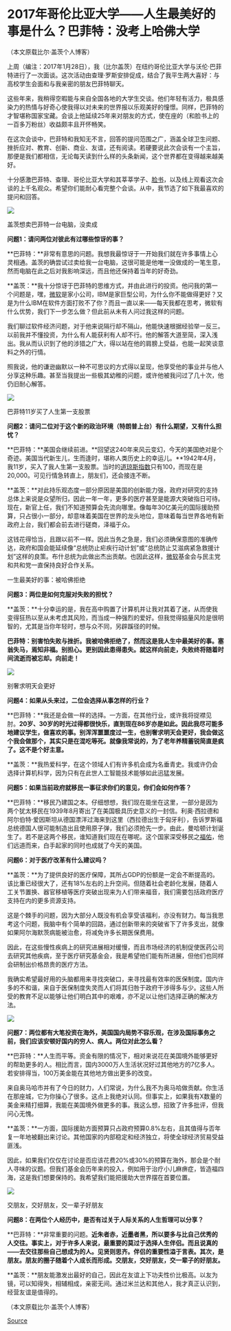 # 2017年哥伦比亚大学——人生最美好的事是什么？巴菲特：没考上哈佛大学 
（本文原载比尔·盖茨个人博客）

上周（编注：2017年1月28日），我（比尔盖茨）在纽约哥伦比亚大学与沃伦·巴菲特进行了一次面谈。这次活动由查理·罗斯安排促成，结合了我平生两大喜好：与高校学生会面和与我亲密的朋友巴菲特聊天。

这些年来，我稍得空暇能与来自全国各地的大学生交谈。他们年轻有活力，极具感染力的热情与好奇心使我得以对未来的世界报以乐观美好的憧憬。同样，巴菲特的才智堪称国家宝藏。会谈上他延续25年来对朋友的方式，使在座的（和脸书上的一百多万粉丝）收益颇丰且开怀畅笑。

在这次会谈中，巴菲特和我知无不言，回答的提问范围之广，涵盖全球卫生问题、挫折应对、教育、创新、商业、友谊，还有阅读。若硬要说此次会谈有一个主旨，那便是我们都相信，无论每天读到什么样的头条新闻，这个世界都在变得越来越美好。

十分感激巴菲特、查理、哥伦比亚大学和其莘莘学子、[脸书](https://xueqiu.com/S/FB?from=status_stock_match)，以及线上观看这次会谈的上千名观众。希望你们能耐心看完整个会谈。从中，我节选了如下我最喜欢的提问和回答。

![](https://xqimg.imedao.com/177768be1125fa123fee5a2a.jpg!800.jpg)

盖茨想卖巴菲特一台电脑，没卖成

**问题1：请问两位对彼此有过哪些惊讶的事？**

**巴菲特：**非常有意思的问题。我想我最惊讶于一开始我们就在许多事情上心灵相通。盖茨的确尝试过卖给我一台电脑，这很可能是他唯一没做成的一笔生意，然而电脑在此之后对我影响深远，而且他还保持着当年的好奇劲。

**盖茨：**我十分惊讶于巴菲特的思维方式，并由此进行的投资。他问我的第一个问题是，嘿，[微软](https://xueqiu.com/S/MSFT?from=status_stock_match)是家小公司，IBM是家巨型公司，为什么你不能做得更好？又是为什么IBM在软件方面打败不了你？而且一直以来——每天我都在思考，微软有什么优势，我们下一步怎么做？但此前从未有人问过我这样的问题。

我们聊过软件经济问题，对于他来说隔行却不隔山，他能快速根据经验举一反三。以前我并不懂投资，为什么有人能获利有人却不行。他的解答大道至简，深入浅出。我从而认识到了他的涉猎之广大，得以站在他的肩膀上受益，也能一起笑谈意料之外的行情。

照我说，他的谦逊幽默以一种不可思议的方式得以呈现，他享受他的事业并与他人分享这种乐趣。甚至当我提出一些极其幼稚的问题，或许他被我问过了几十次，他仍旧耐心解答。

![](https://xqimg.imedao.com/177768be18b5fb0c3fe98b16.jpg!800.jpg)

巴菲特11岁买了人生第一支股票

**问题2：请问二位对于这个新的政治环境（特朗普上台）有什么期望，又有什么担忧？**

**巴菲特：**美国会继续前进。**回望这240年来风云变幻，今天的美国绝对是个奇迹。美国当代新生儿，生而逢时，堪称人类历史上的幸运儿。**1942年4月，我11岁，买入了我人生第一支股票。当时的[道琼斯指数](https://xueqiu.com/S/.DJI?from=status_stock_match)只有100，而现在是20,000。可见行情急转直上，朋友们，还会接连不断。

**盖茨：**对此持乐观态度一部分原因是美国的创新能力强，政府对研究的支持总体上来说是众望所归，因此一年一年，更多的医疗甚至是能源大突破指日可待。现在，新官上任，我们不知道预算会先流向哪里。像每年30亿美元的国际援助预算，只占很小一部分，却意味着美国在世界的龙头地位，意味着每当世界各地有新政府上台，我们都会前去进行磋商，泽福于众。

这钱花得恰当，且跟以前不一样。因此当务之急是，我们必须确保意图的准确传达，政府和国会能延续像“总统防止疟疾行动计划”或“总统防止艾滋病紧急救援计划”这样的良策。布什总统为此做出杰出贡献。也因此这样，[微软](https://xueqiu.com/S/MSFT?from=status_stock_match)基金会与民主党和共和党一直保持良好合作关系。

一生最美好的事：被哈佛拒绝

**问题3：两位是如何克服对失败的担忧？**

**盖茨：**十分幸运的是，我在高中购置了计算机并让我对其着了迷，从而使我变得狂热以至从未考虑其风险，而当成一种强烈的爱好。但我觉得掂量风险是很明智的，尤其是当你年轻时，想与众不同，另辟蹊径的时候。

**巴菲特：别害怕失败与挫折。我被哈佛拒绝了，然而这是我人生中最美好的事。塞翁失马，焉知非福。别担心。更别因此患得患失。就这样向前走，失败终将随着时间流逝而被忘却。向前走！**

![](https://xqimg.imedao.com/177768be0f85f8513fd6fae4.jpg!800.jpg)

别奢求明天会更好

**问题4：如果从头来过，二位会选择从事怎样的行业？**

**巴菲特：**我还是会做一样的选择。一方面，在其他行业，或许我将捉襟见肘。**20岁、30岁的时光过得都很快乐，直到现在86岁亦是如此。因此我尽可能多地建议学生，做喜欢的事。别浑浑噩噩度过一生，也别奢求明天会更好，我会做这个我会做那个，其实只是在混吃等死。就像我常说的，为了老年养精蓄锐简直是疯了。这不是个好主意。**

**盖茨：**我热爱科学，在这个领域人们有许多机会成为名垂青史。我或许仍会选择计算机科学，因为只有在此世人工智能技术能够如此迅猛发展。

**问题5：如果当前政府就移民一事征求你们的意见，你们会如何作答？**

**巴菲特：**移民乃建国之本。仔细想想，我们现在能坐在这里，一部分是因为两个犹太移民在1939年8月寄出了在美国极具历史意义的一封信。利奥·西拉德和阿尔伯特·爱因斯坦从德国漂洋过海来到这里（西拉德出生于匈牙利），告诉罗斯福总统德国人很可能制造出且使用原子弹，我们必须抢先一步。由此，曼哈顿计划诞生了。若不是这两个移民，谁知道我们现在在哪呢。这个国家深受移民之[福佑](https://xueqiu.com/S/FOYO?from=status_stock_match)，他们远道而来，白手起家的同时也成就了今天的美国。

**问题6：对于医疗改革有什么建议吗？**

**盖茨：**为了提供良好的医疗保障，其所占GDP的份额是一定会不断提高的。该比重已经很大了，还有18%左右的上升空间。但随着社会老龄化发展，随着人工关节置换、器官移植等医疗突破出现来为人们带来福音，我们需要包括政府医疗支持在内的更多资源支持。

这是个棘手的问题，因为大部分人既没有机会享受该福利，亦没有财力。每当我思考这个问题，我脑中有个简单的回路，通过创新带来的突破省下了许多支出，就像如果阿尔海默茨病能被治愈，将减免许多长期医保费用。

因此，在这些慢性疾病上的研究进展相对缓慢，而且市场经济的机制促使医药公司去研究其他疾病，至于医疗研究基金会，我是希望他们能有所进展，但他们也同样会研制出价格昂贵的医疗方法。

我确实希望最好用的头脑都用来寻找突破口，来寻找最有效率的医保制度。国内许多的不和谐，来自于医保制度失灵而人们将其归咎于政府干涉得多与少。这些人所受的教育不足以能够让他们明白其中的艰难，亦不足以让他们选择正确的解决方法。

![](https://xqimg.imedao.com/177768be0ba5fd823fd56c51.jpg!800.jpg)

**问题7：两位都有大笔投资在海外，美国国内局势不容乐观，在涉及国际事务之前，我们应该安顿好国内的穷人、病人。两位对此怎么看？**

**巴菲特：**人生而平等。资金有限的情况下，相对来说花在美国境外能够更好的帮助更多的人。相比而言，国内3000万人生活状况好过其他地方的7亿多人。若安排得当，100万美金能在其他地方做出更多的改变。

来自奥马哈市并有了今日的财力，人们常说，为什么我不为奥马哈做贡献。你生活在那座城，它为你操心了很多。这点上我绝对认同。但事实上，如果我有X数量的美金来精打细算，我能在美国境外做更多的事。我这么想，招致了许多批评，但我问心无愧。

**盖茨：**一方面，国际援助方面预算只占政府预算0.8%左右，且其值得与否年复一年地被翻出来讨论。其他国家的内部稳定和经济独立，将使全球经济贸易受益匪浅。

因此，如果我们仅仅在讨论是否应该花费20%或30%的预算在海外，那会是个耐人寻味的议题。但我们基金会历年来的投入，例如用于治疗小儿麻痹症，皆造福四海，这是我们想要保持的。我希望我们能把援助大世界摆在首要位置。

![](https://xqimg.imedao.com/177768be1265fd833fd47bcc.jpg!800.jpg)

交朋友，交好朋友，交一辈子好朋友

**问题8：在两位个人经历中，是否有过关于人际关系的人生哲理可以分享？**

**巴菲特：**非常重要的问题。**近朱者赤，近墨者黑，所以要多与比自己优秀的人交往。事实上，对于许多人来说，最重要的莫过于选择人生伴侣。而且说真的——去交往那些自己想成为的人。见贤则思齐。伴侣的重要性溢于言表。其次，是朋友。朋友的圈子随着个人成长而形成。交朋友，交好朋友，交一辈子的好朋友。**

**盖茨：**朋友能激发出最好的自己，因此在友谊上下功夫性价比极高。以友为镜，可以知得失，相辅相成，亲密无间。通过米兰达和其他人，我才真正认识到，经营友谊是值得的。

（本文原载比尔·盖茨个人博客）


[Source](https://xueqiu.com/2740739644/171210196)